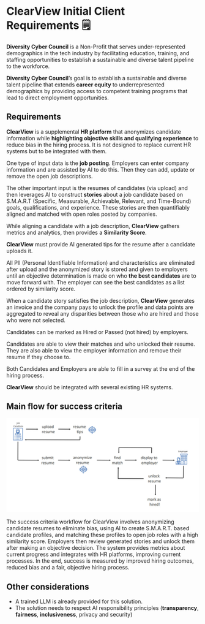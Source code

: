 # ClearView Initial Client Requirements :spiral_notepad:

**Diversity Cyber Council** is a Non-Profit that serves under-represented demographics in the tech industry by facilitating education, training, and staffing opportunities to establish a sustainable and diverse talent pipeline to the workforce.

**Diversity Cyber Council**’s goal is to establish a sustainable and diverse talent pipeline that extends **career equity** to underrepresented demographics by providing access to competent training programs that lead to direct employment opportunities.

## Requirements

**ClearView** is a supplemental **HR platform** that anonymizes candidate information while **highlighting objective skills and qualifying experience** to reduce bias in the hiring process. It is not designed to replace current HR systems but to be integrated with them.

One type of input data is the **job posting**. Employers can enter company information and are assisted by AI to do this. Then they can add, update or remove the open job descriptions.

The other important input is the resumes of candidates (via upload) and then leverages AI to construct **stories** about a job candidate based on S.M.A.R.T (Specific, Measurable, Achievable, Relevant, and Time-Bound) goals, qualifications, and experience.
These stories are then quantifiably aligned and matched with open roles posted by companies.

While aligning a candidate with a job description, **ClearView** gathers metrics and analytics, then provides a **Similarity Score**.

**ClearView** must provide AI generated tips for the resume after a candidate uploads it.

All PII (Personal Identifiable Information) and characteristics are eliminated after upload and the anonymized story is stored and given to employers until an objective determination is made on who **the best candidates** are to move forward with. The employer can see the best candidates as a list ordered by similarity score.

When a candidate story satisfies the job description, **ClearView** generates an invoice and the company pays to unlock the profile and data points are aggregated to reveal any disparities between those who are hired and those who were not selected.

Candidates can be marked as Hired or Passed (not hired) by employers.

Candidates are able to view their matches and who unlocked their resume. They are also able to view the employer information and remove their resume if they choose to.

Both Candidates and Employers are able to fill in a survey at the end of the hiring process.

**ClearView** should be integrated with several existing HR systems.

## Main flow for success criteria

![Workflow diagram](../resources/workflow.png)

The success criteria workflow for ClearView involves anonymizing candidate resumes to eliminate bias, using AI to create S.M.A.R.T. based candidate profiles, and matching these profiles to open job roles with a high similarity score.
Employers then review generated stories and unlock them after making an objective decision. The system provides metrics about current progress and integrates with HR platforms, improving current processes. In the end, success is measured by improved hiring outcomes, reduced bias and a fair, objective hiring process.

## Other considerations

- A trained LLM is already provided for this solution.
- The solution needs to respect AI responsibility principles (**transparency**, **fairness**, **inclusiveness**, privacy and security)
